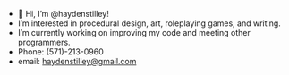 - 👋 Hi, I’m @haydenstilley!
- I’m interested in procedural design, art, roleplaying games, and writing.
- I’m currently working on improving my code and meeting other programmers.
- Phone: (571)-213-0960
- email: haydenstilley@gmail.com

<!---
haydenstilley/haydenstilley is a ✨ special ✨ repository because its `README.md` (this file) appears on your GitHub profile.
You can click the Preview link to take a look at your changes.
--->
